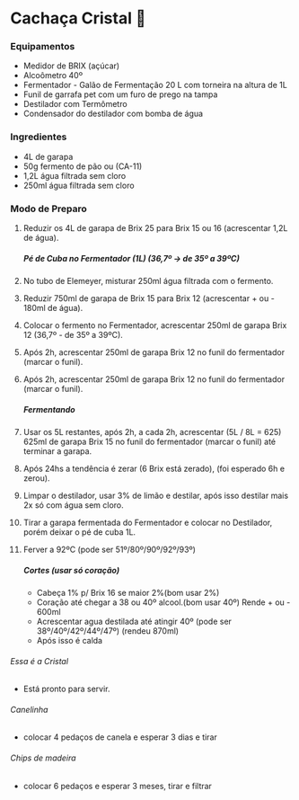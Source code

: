 # Cachaça Cristal :tropical_drink:

### Equipamentos

- Medidor de BRIX (açúcar)
- Alcoômetro 40º
- Fermentador - Galão de Fermentação 20 L com torneira na altura de 1L
- Funil de garrafa pet com um furo de prego na tampa
- Destilador com Termômetro
- Condensador do destilador com bomba de água

### Ingredientes

- 4L de garapa
- 50g fermento de pão ou (CA-11)
- 1,2L água filtrada sem cloro
- 250ml água filtrada sem cloro

### Modo de Preparo

1. Reduzir os 4L de garapa de Brix 25 para Brix 15 ou 16 (acrescentar 1,2L de água).

   

   ##### Pé de Cuba no Fermentador (1L) (36,7º ->  de 35º a 39ºC)

2. No tubo de Elemeyer, misturar 250ml água filtrada com o fermento.

3. Reduzir 750ml de garapa de Brix 15 para Brix 12 (acrescentar + ou - 180ml de água). 

4. Colocar o fermento no Fermentador, acrescentar 250ml de garapa Brix 12 (36,7º - de 35º a 39ºC).

5. Após 2h, acrescentar 250ml de garapa Brix 12 no funil do fermentador (marcar o funil).

6. Após 2h, acrescentar 250ml de garapa Brix 12 no funil do fermentador (marcar o funil).

   ##### Fermentando

7. Usar os 5L restantes, após 2h, a cada 2h, acrescentar (5L / 8L = 625) 625ml de garapa Brix 15 no funil do fermentador (marcar o funil) até terminar a garapa.

8. Após 24hs a tendência é zerar (6 Brix está zerado), (foi esperado 6h e zerou).

9. Limpar o destilador, usar 3% de limão e destilar, após isso destilar mais 2x só com água sem cloro.

10. Tirar a garapa fermentada do Fermentador e colocar no Destilador, porém deixar o pé de cuba 1L. 

11. Ferver a 92ºC (pode ser 51º/80º/90º/92º/93º)

    ##### Cortes (usar só coração)

    - Cabeça 1% p/ Brix 16 se maior 2%(bom usar 2%)
    - Coração até chegar a 38 ou 40º alcool.(bom usar 40º) Rende + ou -  600ml
    - Acrescentar agua destilada até atingir 40º (pode ser 38º/40º/42º/44º/47º) (rendeu 870ml)
    - Após isso é calda

     

###### Essa é a Cristal

- Está pronto para servir.



###### Canelinha

- colocar 4 pedaços de canela e esperar 3 dias e tirar



###### Chips de madeira

- colocar 6 pedaços e esperar 3 meses, tirar e filtrar